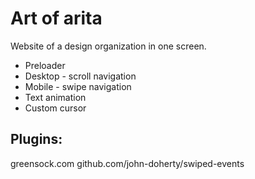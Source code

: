 # Art of arita
Website of a design organization in one screen.
- Preloader
- Desktop - scroll navigation
- Mobile - swipe navigation
- Text animation
- Custom cursor

## Plugins:
greensock.com 
github.com/john-doherty/swiped-events
